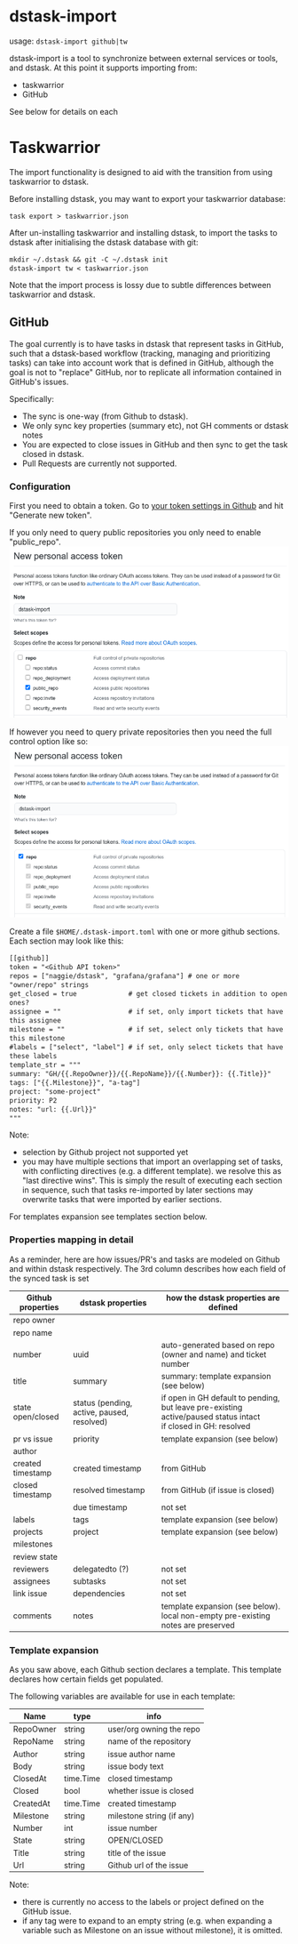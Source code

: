 # dstask-import

usage: `dstask-import github|tw`

dstask-import is a tool to synchronize between external services or tools, and dstask.
At this point it supports importing from:

* taskwarrior
* GitHub

See below for details on each

# Taskwarrior

The import functionality is designed to aid with the transition from using taskwarrior to dstask.

Before installing dstask, you may want to export your taskwarrior database:

    task export > taskwarrior.json

After un-installing taskwarrior and installing dstask, to import the tasks to
dstask after initialising the dstask database with git:

    mkdir ~/.dstask && git -C ~/.dstask init
    dstask-import tw < taskwarrior.json

Note that the import process is lossy due to subtle differences between taskwarrior and dstask.

## GitHub

The goal currently is to have tasks in dstask that represent tasks in GitHub,
such that a dstask-based workflow (tracking, managing and prioritizing tasks)
can take into account work that is defined in GitHub, although the goal is not to "replace" GitHub,
nor to replicate all information contained in GitHub's issues.

Specifically:

* The sync is one-way (from Github to dstask).
* We only sync key properties (summary etc), not GH comments or dstask notes
* You are expected to close issues in GitHub and then sync to get the task closed in dstask.
* Pull Requests are currently not supported.

### Configuration

First you need to obtain a token. Go to [your token settings in Github](https://github.com/settings/tokens) and hit "Generate new token".

If you only need to query public repositories you only need to enable "public_repo".
![Github token public only](../etc/dstask-import-token-public.png "Github token for public repos")

If however you need to query private repositories then you need the full control option like so:
![Github token for private repos](../etc/dstask-import-token-private.png "Github token for private repos")


Create a file `$HOME/.dstask-import.toml` with one or more github sections.
Each section may look like this:

```
[[github]]
token = "<Github API token>"
repos = ["naggie/dstask", "grafana/grafana"] # one or more "owner/repo" strings
get_closed = true             # get closed tickets in addition to open ones?
assignee = ""                 # if set, only import tickets that have this assignee
milestone = ""                # if set, select only tickets that have this milestone
#labels = ["select", "label"] # if set, only select tickets that have these labels
template_str = """
summary: "GH/{{.RepoOwner}}/{{.RepoName}}/{{.Number}}: {{.Title}}"
tags: ["{{.Milestone}}", "a-tag"]
project: "some-project"
priority: P2
notes: "url: {{.Url}}"
"""
```

Note:

* selection by Github project not supported yet
* you may have multiple sections that import an overlapping set of tasks, with conflicting directives (e.g. a different template).
  we resolve this as "last directive wins". This is simply the result of executing each section in sequence,
  such that tasks re-imported by later sections may overwrite tasks that were imported by earlier sections.

For templates expansion see templates section below.


### Properties mapping in detail

As a reminder, here are how issues/PR's and tasks are modeled on Github and within dstask respectively.
The 3rd column describes how each field of the synced task is set

| Github properties | dstask properties                          | how the dstask properties are defined                          |
|-------------------|--------------------------------------------|----------------------------------------------------------------|
| repo owner        |                                            |                                                                |
| repo name         |                                            |                                                                |
| number            | uuid                                       | auto-generated based on repo (owner and name) and ticket number|
| title             | summary                                    | summary: template expansion (see below)                        |
| state open/closed | status (pending, active, paused, resolved) | if open in GH default to pending, but leave pre-existing active/paused status intact<br/>if closed in GH: resolved |
| pr vs issue       | priority                                   | template expansion (see below)                                 | 
| author            |                                            |                                                                |
| created timestamp | created timestamp                          | from GitHub                                                    |
| closed timestamp  | resolved timestamp                         | from GitHub (if issue is closed)                               |
|                   | due timestamp                              | not set                                                        | 
| labels            | tags                                       | template expansion (see below)                                 |
| projects          | project                                    | template expansion (see below)                                 |
| milestones        |                                            |                                                                |
| review state      |                                            |                                                                |
| reviewers         | delegatedto (?)                            | not set                                                        |
| assignees         | subtasks                                   | not set                                                        |
| link issue        | dependencies                               | not set                                                        |
| comments          | notes                                      | template expansion (see below). local non-empty pre-existing notes are preserved               |


### Template expansion

As you saw above, each Github section declares a template.
This template declares how certain fields get populated.

The following variables are available for use in each template:

| Name      | type      | info                       |
|-----------|-----------|----------------------------|
| RepoOwner | string    | user/org owning the repo   |
| RepoName  | string    | name of the repository     |
| Author    | string    | issue author name          |
| Body      | string    | issue body text            |
| ClosedAt  | time.Time | closed timestamp           |
| Closed    | bool      | whether issue is closed    |
| CreatedAt | time.Time | created timestamp          |
| Milestone | string    | milestone string (if any)  |
| Number    | int       | issue number               |
| State     | string    | OPEN/CLOSED                |
| Title     | string    | title of the issue         |
| Url       | string    | Github url of the issue    |

Note:

* there is currently no access to the labels or project defined on the GitHub issue.
* if any tag were to expand to an empty string (e.g. when expanding a variable such as Milestone on an issue without milestone), it is omitted.
